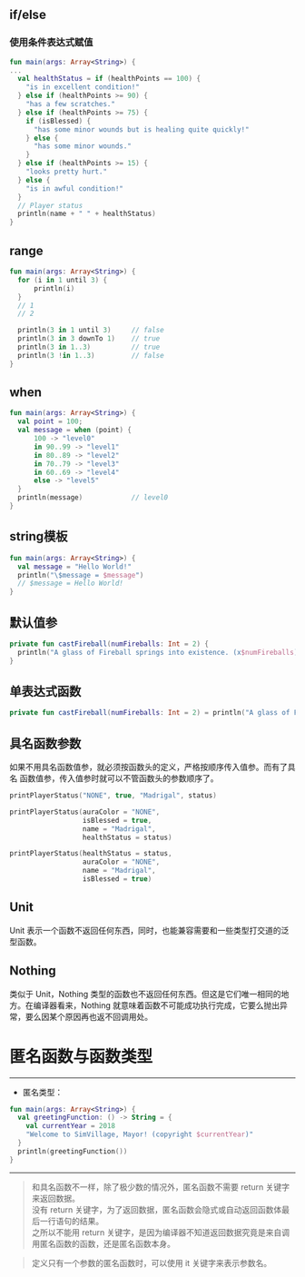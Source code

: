 ## if/else

### 使用条件表达式赋值

``` kotlin
fun main(args: Array<String>) {
...
  val healthStatus = if (healthPoints == 100) {
    "is in excellent condition!"
  } else if (healthPoints >= 90) {
    "has a few scratches."
  } else if (healthPoints >= 75) {
    if (isBlessed) {
      "has some minor wounds but is healing quite quickly!"
    } else {
      "has some minor wounds."
    } 
  } else if (healthPoints >= 15) {
    "looks pretty hurt."
  } else { 
    "is in awful condition!"
  } 
  // Player status
  println(name + " " + healthStatus)
} 
```

## range

``` kotlin
fun main(args: Array<String>) {
  for (i in 1 until 3) {
      println(i)
  }
  // 1
  // 2

  println(3 in 1 until 3)     // false
  println(3 in 3 downTo 1)    // true
  println(3 in 1..3)          // true
  println(3 !in 1..3)         // false
}
```

## when

``` kotlin
fun main(args: Array<String>) {
  val point = 100;
  val message = when (point) {
      100 -> "level0"
      in 90..99 -> "level1"
      in 80..89 -> "level2"
      in 70..79 -> "level3"
      in 60..69 -> "level4"
      else -> "level5"
  }
  println(message)            // level0
}
```

## string模板

``` kotlin
fun main(args: Array<String>) {
  val message = "Hello World!"
  println("\$message = $message")
  // $message = Hello World!
} 
```

## 默认值参

``` kotlin
private fun castFireball(numFireballs: Int = 2) { 
  println("A glass of Fireball springs into existence. (x$numFireballs)") 
} 
```

## 单表达式函数

``` kotlin
private fun castFireball(numFireballs: Int = 2) = println("A glass of Fireball springs into existence. (x$numFireballs)")
```

## 具名函数参数

如果不用具名函数值参，就必须按函数头的定义，严格按顺序传入值参。而有了具名
函数值参，传入值参时就可以不管函数头的参数顺序了。

``` kotlin
printPlayerStatus("NONE", true, "Madrigal", status)

printPlayerStatus(auraColor = "NONE",
                  isBlessed = true,
                  name = "Madrigal",
                  healthStatus = status)

printPlayerStatus(healthStatus = status,
                  auraColor = "NONE",
                  name = "Madrigal",
                  isBlessed = true)
```

## Unit

Unit 表示一个函数不返回任何东西，同时，也能兼容需要和一些类型打交道的泛型函数。

## Nothing

类似于 Unit，Nothing 类型的函数也不返回任何东西。但这是它们唯一相同的地方。在编译器看来，Nothing 就意味着函数不可能成功执行完成，它要么抛出异常，要么因某个原因再也返不回调用处。

# 匿名函数与函数类型

---
- 匿名类型：
``` kotlin
fun main(args: Array<String>) {
  val greetingFunction: () -> String = {
    val currentYear = 2018
    "Welcome to SimVillage, Mayor! (copyright $currentYear)"
  }
  println(greetingFunction())
}
```
---

> 和具名函数不一样，除了极少数的情况外，匿名函数不需要 return 关键字来返回数据。<br>
没有 return 关键字，为了返回数据，匿名函数会隐式或自动返回函数体最后一行语句的结果。<br>
之所以不能用 return 关键字，是因为编译器不知道返回数据究竟是来自调用匿名函数的函数，还是匿名函数本身。

> 定义只有一个参数的匿名函数时，可以使用 it 关键字来表示参数名。